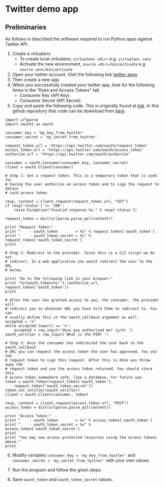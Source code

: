 # Twitter demo app

## Preliminaries

As follows is described the software required to run Python apps against Twitter API.

1. Create a virtualenv
	* To create local virtualenv, `virtualenv <dir>` e.g. `virtualenv venv`
	* Activate the new environment, `source <dir>/bin/activate` e.g. 
          `source venv/bin/activate`
2. Open your twitter account. Visit the following link [twitter apps](https://apps.twitter.com/)
3. Then create a new app 
4. When you successfully created your twitter app, look for the following itmes in the "Kyes and Access Tokens" tab
	* Consumer Key (API Key)
	* Consumer Secret (API Secret)
5. Copy and paste the following code. This is originally found at [link][1]. In this github repository that code can be download from [here](https://github.com/josanabr/mytwitter/blob/master/helper.py) 

~~~~
import urlparse
import oauth2 as oauth

consumer_key = 'my_key_from_twitter'
consumer_secret = 'my_secret_from_twitter'

request_token_url = 'https://api.twitter.com/oauth/request_token'
access_token_url = 'https://api.twitter.com/oauth/access_token'
authorize_url = 'https://api.twitter.com/oauth/authorize'

consumer = oauth.Consumer(consumer_key, consumer_secret)
client = oauth.Client(consumer)

# Step 1: Get a request token. This is a temporary token that is used for 
# having the user authorize an access token and to sign the request to obtain 
# said access token.

resp, content = client.request(request_token_url, "GET")
if resp['status'] != '200':
    raise Exception("Invalid response %s." % resp['status'])

request_token = dict(urlparse.parse_qsl(content))

print "Request Token:"
print "    - oauth_token        = %s" % request_token['oauth_token']
print "    - oauth_token_secret = %s" % request_token['oauth_token_secret']
print 

# Step 2: Redirect to the provider. Since this is a CLI script we do not 
# redirect. In a web application you would redirect the user to the URL
# below.

print "Go to the following link in your browser:"
print "%s?oauth_token=%s" % (authorize_url, request_token['oauth_token'])
print 

# After the user has granted access to you, the consumer, the provider will
# redirect you to whatever URL you have told them to redirect to. You can 
# usually define this in the oauth_callback argument as well.
accepted = 'n'
while accepted.lower() == 'n':
    accepted = raw_input('Have you authorized me? (y/n) ')
oauth_verifier = raw_input('What is the PIN? ')

# Step 3: Once the consumer has redirected the user back to the oauth_callback
# URL you can request the access token the user has approved. You use the 
# request token to sign this request. After this is done you throw away the
# request token and use the access token returned. You should store this 
# access token somewhere safe, like a database, for future use.
token = oauth.Token(request_token['oauth_token'],
    request_token['oauth_token_secret'])
token.set_verifier(oauth_verifier)
client = oauth.Client(consumer, token)

resp, content = client.request(access_token_url, "POST")
access_token = dict(urlparse.parse_qsl(content))

print "Access Token:"
print "    - oauth_token        = %s" % access_token['oauth_token']
print "    - oauth_token_secret = %s" % access_token['oauth_token_secret']
print
print "You may now access protected resources using the access tokens above." 
print
~~~~

6. Modify variables `consumer_key = 'my_key_from_twitter'` and `consumer_secret = 'my_secret_from_twitter'` with your own values

7. Run the program and follow the given steps.

8. Save `oauth_token` and `oauth_token_secret` values.

[1]: https://github.com/joestump/python-oauth2/wiki/Twitter-Three-legged-OAuth  "Twitter Three legged OAuth"
